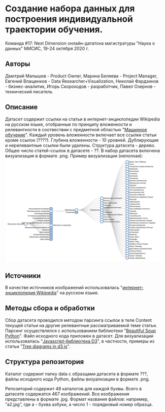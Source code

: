 # Создание набора данных для построения индивидуальной траектории обучения. 
Команда #17: Next Dimension онлайн-дататона магистратуры "Наука о данных" МИСИС, 19-24 октября 2020 г.

## Авторы
Дмитрий Малышев - Product Owner, Марина Беляева - Project Manager, Евгений Влащенков - Data Researcher+Visualization, Николай Фардзинов - бизнес-аналитик, Игорь Скороходов - разработчик, Павел Озернов - технический писатель

## Описание
Датасет содержит ссылки на статьи в интернет-энциклопедии Wikipedia на русском языке, отобранные по принципу вложенности и релевантности в соотвествии с предметной областью "[Машинное обучение](https://ru.wikipedia.org/wiki/%D0%9C%D0%B0%D1%88%D0%B8%D0%BD%D0%BD%D0%BE%D0%B5_%D0%BE%D0%B1%D1%83%D1%87%D0%B5%D0%BD%D0%B8%D0%B5)". Каждый уровень вложенности включает все ссылки статьи кроме ссылок (????). Глубина вложенности - 10 уровней. Дублирующие и нерелевантные ссылки были удалены. Структура датасета - дерево. Общее число статей-ссылок в датасете - ??. В набор датасета включена визуализация в формате .png. Пример визуализации (неполная):
![](src/Tree_Example_-_Google_Chrome_2020-10-22_21.13.55.png)

## Источники
В качестве источников изображений использовалась "[интернет-энциклопедия Wikipedia](https://ru.wikipedia.org)" на русском языке.

## Методы сбора и обработки
Сбор датасета проводился методом парсинга ссылок в теле Content текущей статьи на другие релевантные рассматриваемой теме статьи. Парсинг осуществлялся с использованием библиотеки "[Beautiful Soup Python](https://www.crummy.com/software/BeautifulSoup/bs4/doc/)". Файл исходного кода приложен в датасет. Для визуализации использовалась "[Javascript-библиотека D3](https://d3js.org/)", в частности, примеры из статьи "[Tree diagrams in d3.js](http://www.d3noob.org/2014/01/tree-diagrams-in-d3js_11.html)".

## Структура репозитория
Каталог содержит папку data с образцами датасета в формате ???, файлы исходного кода Python, файлы визуализации в формате .png.


Репозиторий содержит 48 каталогов для каждой буквы. Всего в датасете содержатся 467 изображений. 
Все изображения представлены в формате .jpg. 
Формат названия файлов: например, “a2.jpg”, где a - буква азбуки, а число 1 - порядковый номер образца.
